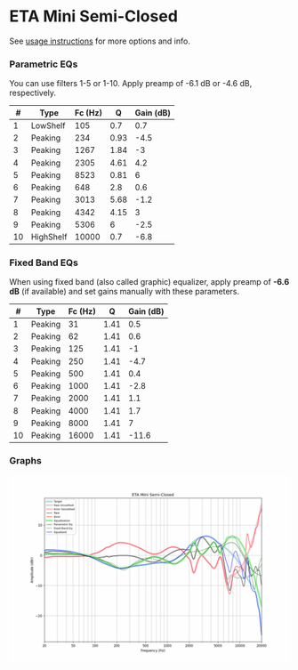 # ETA Mini Semi-Closed
See [usage instructions](https://github.com/jaakkopasanen/AutoEq#usage) for more options and info.

### Parametric EQs
You can use filters 1-5 or 1-10. Apply preamp of -6.1 dB or -4.6 dB, respectively.

|   # | Type      |   Fc (Hz) |    Q |   Gain (dB) |
|-----|-----------|-----------|------|-------------|
|   1 | LowShelf  |       105 | 0.7  |         0.7 |
|   2 | Peaking   |       234 | 0.93 |        -4.5 |
|   3 | Peaking   |      1267 | 1.84 |        -3   |
|   4 | Peaking   |      2305 | 4.61 |         4.2 |
|   5 | Peaking   |      8523 | 0.81 |         6   |
|   6 | Peaking   |       648 | 2.8  |         0.6 |
|   7 | Peaking   |      3013 | 5.68 |        -1.2 |
|   8 | Peaking   |      4342 | 4.15 |         3   |
|   9 | Peaking   |      5306 | 6    |        -2.5 |
|  10 | HighShelf |     10000 | 0.7  |        -6.8 |

### Fixed Band EQs
When using fixed band (also called graphic) equalizer, apply preamp of **-6.6 dB** (if available) and set gains manually with these parameters.

|   # | Type    |   Fc (Hz) |    Q |   Gain (dB) |
|-----|---------|-----------|------|-------------|
|   1 | Peaking |        31 | 1.41 |         0.5 |
|   2 | Peaking |        62 | 1.41 |         0.6 |
|   3 | Peaking |       125 | 1.41 |        -1   |
|   4 | Peaking |       250 | 1.41 |        -4.7 |
|   5 | Peaking |       500 | 1.41 |         0.4 |
|   6 | Peaking |      1000 | 1.41 |        -2.8 |
|   7 | Peaking |      2000 | 1.41 |         1.1 |
|   8 | Peaking |      4000 | 1.41 |         1.7 |
|   9 | Peaking |      8000 | 1.41 |         7   |
|  10 | Peaking |     16000 | 1.41 |       -11.6 |

### Graphs
![](./ETA%20Mini%20Semi-Closed.png)
